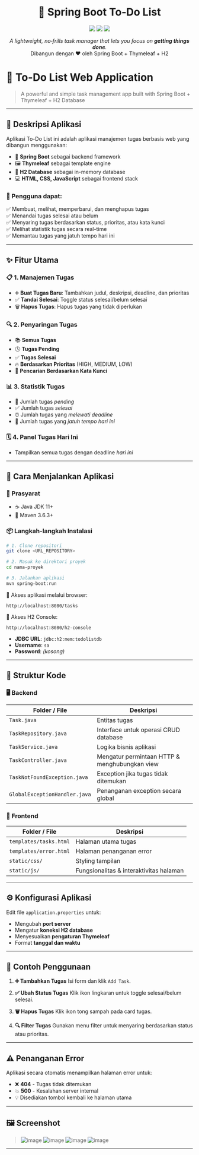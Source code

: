 <!--
   _   _           _     _     _     _     _     _             _      
  | | | |         | |   (_)   | |   (_)   | |   | |           | |     
  | |_| | ___  ___| |__  _ ___| |__  _ ___| |__ | |_ _ __ ___ | | ___
  |  _  |/ _ \/ __| '_ \| / __| '_ \| / __| '_ \| __| '__/ _ \| |/ _ \
  | | | |  __/ (__| | | | \__ \ | | | \__ \ | | | |_| | | (_) | |  __/
  \_| |_/\___|\___|_| |_|_|___/_| |_|_|___/_| |_|\__|_|  \___/|_|\___|
-->

<h1 align="center">📝 Spring Boot To‑Do List</h1>
<p align="center">
  <img src="https://img.shields.io/badge/SpringBoot-3.5.0-brightgreen.svg" />
  <img src="https://img.shields.io/badge/Thymeleaf-3.1-blue.svg" />
  <img src="https://img.shields.io/badge/Database-H2-lightgrey.svg" />
</p>
<p align="center">
  <em>A lightweight, no‑frills task manager that lets you focus on <strong>getting things done</strong>.</em><br/>
  Dibangun dengan ❤️ oleh Spring Boot + Thymeleaf + H2
</p>


# 📝 To-Do List Web Application

> A powerful and simple task management app built with Spring Boot + Thymeleaf + H2 Database

---

## 📌 Deskripsi Aplikasi

Aplikasi To-Do List ini adalah aplikasi manajemen tugas berbasis web yang dibangun menggunakan:

- 🌱 **Spring Boot** sebagai backend framework
- 🖼️ **Thymeleaf** sebagai template engine
- 💾 **H2 Database** sebagai in-memory database
- 💻 **HTML, CSS, JavaScript** sebagai frontend stack

### 👤 Pengguna dapat:
✅ Membuat, melihat, memperbarui, dan menghapus tugas  
✅ Menandai tugas selesai atau belum  
✅ Menyaring tugas berdasarkan status, prioritas, atau kata kunci  
✅ Melihat statistik tugas secara real-time  
✅ Memantau tugas yang jatuh tempo hari ini  

---

## ✨ Fitur Utama

### 📋 1. Manajemen Tugas
- ➕ **Buat Tugas Baru**: Tambahkan judul, deskripsi, deadline, dan prioritas
- ✅ **Tandai Selesai**: Toggle status selesai/belum selesai
- 🗑️ **Hapus Tugas**: Hapus tugas yang tidak diperlukan

### 🔍 2. Penyaringan Tugas
- 📚 **Semua Tugas**  
- 🕓 **Tugas Pending**  
- ✅ **Tugas Selesai**  
- 🔥 **Berdasarkan Prioritas** (HIGH, MEDIUM, LOW)  
- 🔎 **Pencarian Berdasarkan Kata Kunci**  

### 📊 3. Statistik Tugas
- 📌 Jumlah tugas *pending*  
- ✅ Jumlah tugas *selesai*  
- ⏰ Jumlah tugas yang *melewati deadline*  
- 📅 Jumlah tugas yang *jatuh tempo hari ini*  

### 🗓️ 4. Panel Tugas Hari Ini
- Tampilkan semua tugas dengan deadline *hari ini*

---

## 🚀 Cara Menjalankan Aplikasi

### 🔧 Prasyarat
- ☕ Java JDK 11+
- 🧰 Maven 3.6.3+

### 📦 Langkah-langkah Instalasi

```bash
# 1. Clone repositori
git clone <URL_REPOSITORY>

# 2. Masuk ke direktori proyek
cd nama-proyek

# 3. Jalankan aplikasi
mvn spring-boot:run
````

🔗 Akses aplikasi melalui browser:

```
http://localhost:8080/tasks
```

🔎 Akses H2 Console:

```
http://localhost:8080/h2-console
```

* **JDBC URL**: `jdbc:h2:mem:todolistdb`
* **Username**: `sa`
* **Password**: *(kosong)*

---

## 📁 Struktur Kode

### 🖥️ Backend

| Folder / File                 | Deskripsi                                     |
| ----------------------------- | --------------------------------------------- |
| `Task.java`                   | Entitas tugas                                 |
| `TaskRepository.java`         | Interface untuk operasi CRUD database         |
| `TaskService.java`            | Logika bisnis aplikasi                        |
| `TaskController.java`         | Mengatur permintaan HTTP & menghubungkan view |
| `TaskNotFoundException.java`  | Exception jika tugas tidak ditemukan          |
| `GlobalExceptionHandler.java` | Penanganan exception secara global            |

### 🎨 Frontend

| Folder / File          | Deskripsi                               |
| ---------------------- | --------------------------------------- |
| `templates/tasks.html` | Halaman utama tugas                     |
| `templates/error.html` | Halaman penanganan error                |
| `static/css/`          | Styling tampilan                        |
| `static/js/`           | Fungsionalitas & interaktivitas halaman |

---

## ⚙️ Konfigurasi Aplikasi

Edit file `application.properties` untuk:

* Mengubah **port server**
* Mengatur **koneksi H2 database**
* Menyesuaikan **pengaturan Thymeleaf**
* Format **tanggal dan waktu**

---

## 🧪 Contoh Penggunaan

1. **➕ Tambahkan Tugas**
   Isi form dan klik `Add Task`.

2. **✅ Ubah Status Tugas**
   Klik ikon lingkaran untuk toggle selesai/belum selesai.

3. **🗑️ Hapus Tugas**
   Klik ikon tong sampah pada card tugas.

4. **🔍 Filter Tugas**
   Gunakan menu filter untuk menyaring berdasarkan status atau prioritas.

---

## ⚠️ Penanganan Error

Aplikasi secara otomatis menampilkan halaman error untuk:

* ❌ **404** - Tugas tidak ditemukan
* 💥 **500** - Kesalahan server internal
* 💡 Disediakan tombol kembali ke halaman utama

---

## 🖼️ Screenshot 

> ![image](https://github.com/user-attachments/assets/b8b29e19-38d0-4530-bf0b-d82a2b7228a8)
> ![image](https://github.com/user-attachments/assets/2b4681d8-dd37-46a5-8ab9-c563d54fcf34)
> ![image](https://github.com/user-attachments/assets/8d3df46e-3238-4641-80ee-595941204034)
> ![image](https://github.com/user-attachments/assets/8f0bd9d9-9d1b-4400-bff1-22961c6a7f0f)

---

